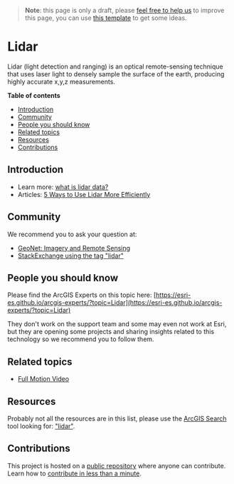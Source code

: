 > **Note**: this page is only a draft, please [feel free to help us](#contributions) to improve this page, you can use [this template](https://github.com/esri-es/awesome-arcgis/blob/master/RESOURCE_PAGE_TEMPLATE.md) to get some ideas.

# Lidar
Lidar (light detection and ranging) is an optical remote-sensing technique that uses laser light to densely sample the surface of the earth, producing highly accurate x,y,z measurements.

<!-- START doctoc generated TOC please keep comment here to allow auto update -->
<!-- DON'T EDIT THIS SECTION, INSTEAD RE-RUN doctoc TO UPDATE -->
**Table of contents**

- [Introduction](#introduction)
- [Community](#community)
- [People you should know](#people-you-should-know)
- [Related topics](#related-topics)
- [Resources](#resources)
- [Contributions](#contributions)

<!-- END doctoc generated TOC please keep comment here to allow auto update -->

## Introduction

* Learn more: [what is lidar data?](http://desktop.arcgis.com/en/arcmap/10.3/manage-data/las-dataset/what-is-lidar-data-.htm)
* Articles: [5 Ways to Use Lidar More Efficiently](http://www.esri.com/esri-news/arcuser/summer-2013/5-ways-to-use-lidar-more-efficiently)

## Community

We recommend you to ask your question at:

* [GeoNet: Imagery and Remote Sensing](https://community.esri.com/community/gis/imagery-and-remote-sensing)
* [StackExchange using the tag "lidar"](https://gis.stackexchange.com/questions/tagged/lidar)

## People you should know

Please find the ArcGIS Experts on this topic here: [https://esri-es.github.io/arcgis-experts/?topic=Lidar](https://esri-es.github.io/arcgis-experts/?topic=Lidar)

They don't work on the support team and some may even not work at Esri,
but they are opening some projects and sharing insights related to this
technology so we recommend you to follow them.

## Related topics

* [Full Motion Video](../../../../products/arcgis-desktop/add-ins/full-motion-video/README.md)

## Resources
Probably not all the resources are in this list, please use the [ArcGIS Search](https://esri-es.github.io/arcgis-search/) tool looking for: ["lidar"](https://esri-es.github.io/arcgis-search/?search="lidar"&utm_campaign=awesome-list&utm_source=awesome-list&utm_medium=page).


## Contributions

This project is hosted on a [public repository](https://github.com/hhkaos/awesome-arcgis) where anyone can contribute. Learn how to [contribute in less than a minute](https://github.com/hhkaos/awesome-arcgis/blob/master/CONTRIBUTING.md#contributions).